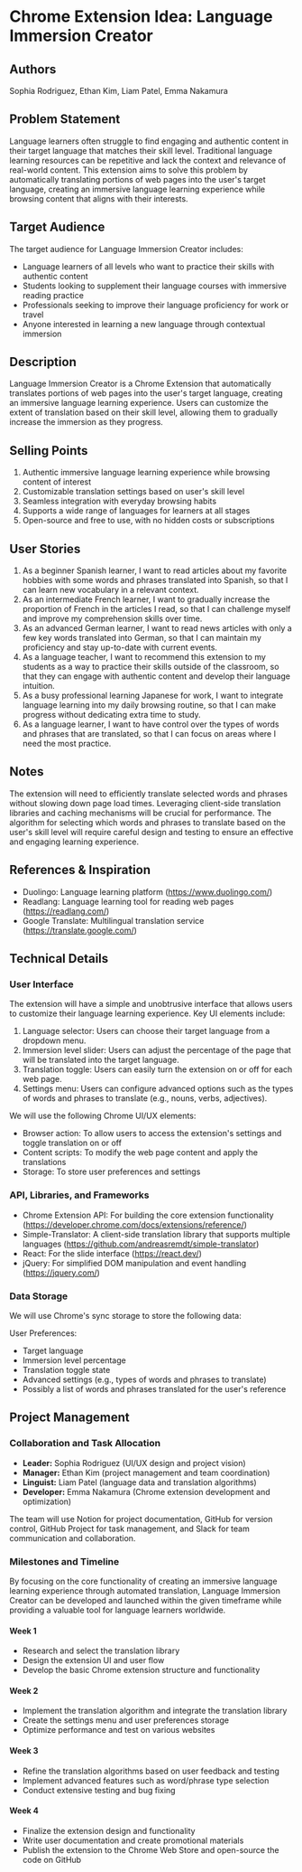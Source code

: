 # Chrome Extension Idea: Language Immersion Creator

## Authors

Sophia Rodriguez, Ethan Kim, Liam Patel, Emma Nakamura

## Problem Statement

Language learners often struggle to find engaging and authentic content in their target language that matches their skill level. Traditional language learning resources can be repetitive and lack the context and relevance of real-world content. This extension aims to solve this problem by automatically translating portions of web pages into the user's target language, creating an immersive language learning experience while browsing content that aligns with their interests.

## Target Audience

The target audience for Language Immersion Creator includes:

- Language learners of all levels who want to practice their skills with authentic content
- Students looking to supplement their language courses with immersive reading practice
- Professionals seeking to improve their language proficiency for work or travel
- Anyone interested in learning a new language through contextual immersion

## Description

Language Immersion Creator is a Chrome Extension that automatically translates portions of web pages into the user's target language, creating an immersive language learning experience. Users can customize the extent of translation based on their skill level, allowing them to gradually increase the immersion as they progress.

## Selling Points

1. Authentic immersive language learning experience while browsing content of interest
2. Customizable translation settings based on user's skill level
3. Seamless integration with everyday browsing habits
4. Supports a wide range of languages for learners at all stages
5. Open-source and free to use, with no hidden costs or subscriptions

## User Stories

1. As a beginner Spanish learner, I want to read articles about my favorite hobbies with some words and phrases translated into Spanish, so that I can learn new vocabulary in a relevant context.
2. As an intermediate French learner, I want to gradually increase the proportion of French in the articles I read, so that I can challenge myself and improve my comprehension skills over time.
3. As an advanced German learner, I want to read news articles with only a few key words translated into German, so that I can maintain my proficiency and stay up-to-date with current events.
4. As a language teacher, I want to recommend this extension to my students as a way to practice their skills outside of the classroom, so that they can engage with authentic content and develop their language intuition.
5. As a busy professional learning Japanese for work, I want to integrate language learning into my daily browsing routine, so that I can make progress without dedicating extra time to study.
6. As a language learner, I want to have control over the types of words and phrases that are translated, so that I can focus on areas where I need the most practice.

## Notes

The extension will need to efficiently translate selected words and phrases without slowing down page load times. Leveraging client-side translation libraries and caching mechanisms will be crucial for performance. The algorithm for selecting which words and phrases to translate based on the user's skill level will require careful design and testing to ensure an effective and engaging learning experience.

## References & Inspiration

- Duolingo: Language learning platform (https://www.duolingo.com/)
- Readlang: Language learning tool for reading web pages (https://readlang.com/)
- Google Translate: Multilingual translation service (https://translate.google.com/)

## Technical Details

### User Interface

The extension will have a simple and unobtrusive interface that allows users to customize their language learning experience. Key UI elements include:

1. Language selector: Users can choose their target language from a dropdown menu.
2. Immersion level slider: Users can adjust the percentage of the page that will be translated into the target language.
3. Translation toggle: Users can easily turn the extension on or off for each web page.
4. Settings menu: Users can configure advanced options such as the types of words and phrases to translate (e.g., nouns, verbs, adjectives).

We will use the following Chrome UI/UX elements:

- Browser action: To allow users to access the extension's settings and toggle translation on or off
- Content scripts: To modify the web page content and apply the translations
- Storage: To store user preferences and settings

### API, Libraries, and Frameworks

- Chrome Extension API: For building the core extension functionality (https://developer.chrome.com/docs/extensions/reference/)
- Simple-Translator: A client-side translation library that supports multiple languages (https://github.com/andreasremdt/simple-translator)
- React: For the slide interface (https://react.dev/)
- jQuery: For simplified DOM manipulation and event handling (https://jquery.com/)

### Data Storage

We will use Chrome's sync storage to store the following data:

User Preferences:

- Target language
- Immersion level percentage
- Translation toggle state
- Advanced settings (e.g., types of words and phrases to translate)
- Possibly a list of words and phrases translated for the user's reference

## Project Management

### Collaboration and Task Allocation

- **Leader:** Sophia Rodriguez (UI/UX design and project vision)
- **Manager:** Ethan Kim (project management and team coordination)
- **Linguist:** Liam Patel (language data and translation algorithms)
- **Developer:** Emma Nakamura (Chrome extension development and optimization)

The team will use Notion for project documentation, GitHub for version control, GitHub Project for task management, and Slack for team communication and collaboration.

### Milestones and Timeline

By focusing on the core functionality of creating an immersive language learning experience through automated translation, Language Immersion Creator can be developed and launched within the given timeframe while providing a valuable tool for language learners worldwide.

#### Week 1

- Research and select the translation library
- Design the extension UI and user flow
- Develop the basic Chrome extension structure and functionality

#### Week 2

- Implement the translation algorithm and integrate the translation library
- Create the settings menu and user preferences storage
- Optimize performance and test on various websites

#### Week 3

- Refine the translation algorithms based on user feedback and testing
- Implement advanced features such as word/phrase type selection
- Conduct extensive testing and bug fixing

#### Week 4

- Finalize the extension design and functionality
- Write user documentation and create promotional materials
- Publish the extension to the Chrome Web Store and open-source the code on GitHub
